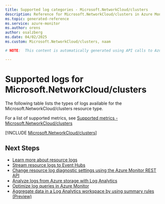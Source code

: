 ```yaml
---
title: Supported log categories - Microsoft.NetworkCloud/clusters
description: Reference for Microsoft.NetworkCloud/clusters in Azure Monitor Logs.
ms.topic: generated-reference
ms.service: azure-monitor
ms.author: orens
author: osalzberg
ms.date: 04/02/2025
ms.custom: Microsoft.NetworkCloud/clusters, naam

# NOTE:  This content is automatically generated using API calls to Azure. Any edits made on these files will be overwritten in the next run of the script. 

---
```





# Supported logs for Microsoft.NetworkCloud/clusters  
The following table lists the types of logs available for the Microsoft.NetworkCloud/clusters resource type.
  
  
  
For a list of supported metrics, see [Supported metrics - Microsoft.NetworkCloud/clusters](../supported-metrics/microsoft-networkcloud-clusters-metrics.md)  
  

  
[!INCLUDE [Microsoft.NetworkCloud/clusters](~/reusable-content/ce-skilling/azure/includes/azure-monitor/reference/logs/microsoft-networkcloud-clusters-logs-include.md)]  
  

## Next Steps

* [Learn more about resource logs](/azure/azure-monitor/essentials/platform-logs-overview)
* [Stream resource logs to Event Hubs](/azure/azure-monitor/essentials/resource-logs#send-to-azure-event-hubs)
* [Change resource log diagnostic settings using the Azure Monitor REST API](/rest/api/monitor/diagnosticsettings)
* [Analyze logs from Azure storage with Log Analytics](/azure/azure-monitor/essentials/resource-logs#send-to-log-analytics-workspace)
* [Optimize log queries in Azure Monitor](/azure/azure-monitor/logs/query-optimization)
* [Aggregate data in a Log Analytics workspace by using summary rules (Preview)](/azure/azure-monitor/logs/summary-rules)